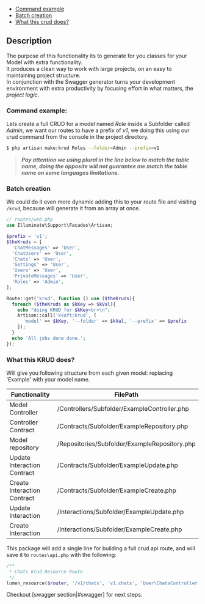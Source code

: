 
- [Command example](#command-example)
- [Batch creation](#batch-creation)
- [What this crud does?](#what-this-krud-does)

## Description

The purpose of this functionality its to generate for you classes for your Model with extra functionality.  
It produces a clean way to work with large projects, on an easy to maintaining project structure.  
In conjunction with the Swagger generator turns your development environment with extra productivity by focusing effort in what matters, the *project logic*. 

### Command example:

Lets create a full CRUD for a model named *Role* inside a Subfolder
called *Admin*, we want our routes to have a prefix of *v1*, we doing this using our crud command from the console in the project directory.

```bash
$ php artisan make:krud Roles --folder=Admin --prefix=v1
```

> ***Pay attention we using plural in the line below to match the table name, doing the opposite will not guarantee me match the table name on some languages limitations.***

### Batch creation

We could do it even more dynamic adding this to your route file and visiting `/krud`, because will generate it from an array at once.

```php
// routes/web.php
use Illuminate\Support\Facades\Artisan;

$prefix = 'v1';
$theKruds = [
  'ChatMessages' => 'User',
  'ChatUsers' => 'User',
  'Chats' => 'User',
  'Settings' => 'User',
  'Users' => 'User',
  'PrivateMessages' => 'User',
  'Roles' => 'Admin',
];

Route::get('krud', function () use ($theKruds){
  foreach ($theKruds as $kKey => $kVal){
    echo "doing KRUD for $kKey<br>\n";
    Artisan::call('ksoft:krud', [
      'model' => $kKey, '--folder' => $kVal, '--prefix' => $prefix
    ]);
  }
  echo 'All jobs done done.';
});
```

### What this KRUD does?

Will give you following structure from each given model: replacing 'Example' with your model name.

| Functionality | FilePath
| --- | ---
| Model Controller | /Controllers/Subfolder/ExampleController.php
| Controller Contract | /Contracts/Subfolder/ExampleRepository.php
| Model repository | /Repositories/Subfolder/ExampleRepository.php
| Update Interaction Contract | /Contracts/Subfolder/ExampleUpdate.php
| Create Interaction Contract | /Contracts/Subfolder/ExampleCreate.php
| Update Interaction | /Interactions/Subfolder/ExampleUpdate.php
| Create Interaction | /Interactions/Subfolder/ExampleCreate.php

This package will add a single line for building a full crud api route, and will save it to `routes\api.php` with the following:

```php
/**
 * Chats Krud Resource Route
 */
lumen_resource($router, '/v1/chats', 'v1.chats', 'User\ChatsController');

```


Checkout [swagger section|#swagger] for next steps.